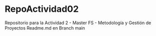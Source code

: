# RepoActividad02
Repositorio para la Actividad 2 - Master FS - Metodología y Gestión de Proyectos
Readme.md en Branch main
